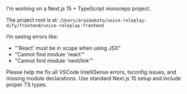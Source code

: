 I'm working on a Next.js 15 + TypeScript monorepo project.

The project root is at:
`/Users/araimakoto/voice-roleplay-dify/frontend/voice-roleplay-frontend`

I’m seeing errors like:
- "'React' must be in scope when using JSX"
- "Cannot find module 'react'"
- "Cannot find module 'next/link'"

Please help me fix all VSCode IntelliSense errors, tsconfig issues, and missing module declarations.
Use standard Next.js 15 setup and include proper TS types.